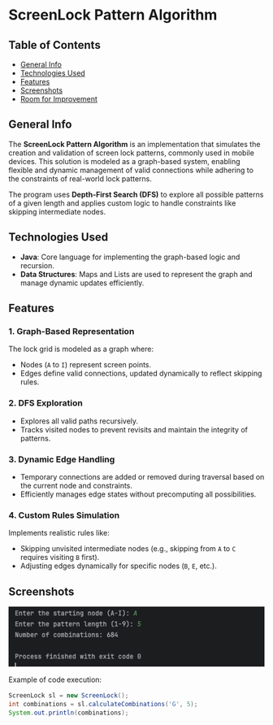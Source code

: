 # ScreenLock Pattern Algorithm

## Table of Contents
- [General Info](#general-info)
- [Technologies Used](#technologies-used)
- [Features](#features)
- [Screenshots](#screenshots)
- [Room for Improvement](#room-for-improvement)

## General Info
The **ScreenLock Pattern Algorithm** is an implementation that simulates the creation and validation of screen lock patterns, commonly used in mobile devices. This solution is modeled as a graph-based system, enabling flexible and dynamic management of valid connections while adhering to the constraints of real-world lock patterns.

The program uses **Depth-First Search (DFS)** to explore all possible patterns of a given length and applies custom logic to handle constraints like skipping intermediate nodes.

## Technologies Used
- **Java**: Core language for implementing the graph-based logic and recursion.
- **Data Structures**: Maps and Lists are used to represent the graph and manage dynamic updates efficiently.

## Features
### 1. **Graph-Based Representation**
The lock grid is modeled as a graph where:
- Nodes (`A` to `I`) represent screen points.
- Edges define valid connections, updated dynamically to reflect skipping rules.

### 2. **DFS Exploration**
- Explores all valid paths recursively.
- Tracks visited nodes to prevent revisits and maintain the integrity of patterns.

### 3. **Dynamic Edge Handling**
- Temporary connections are added or removed during traversal based on the current node and constraints.
- Efficiently manages edge states without precomputing all possibilities.

### 4. **Custom Rules Simulation**
Implements realistic rules like:
- Skipping unvisited intermediate nodes (e.g., skipping from `A` to `C` requires visiting `B` first).
- Adjusting edges dynamically for specific nodes (`B`, `E`, etc.).

## Screenshots
![Screenshot Operation result](screenshots/Operation%20result.png)

Example of code execution:
```java
ScreenLock sl = new ScreenLock();
int combinations = sl.calculateCombinations('G', 5);
System.out.println(combinations);
